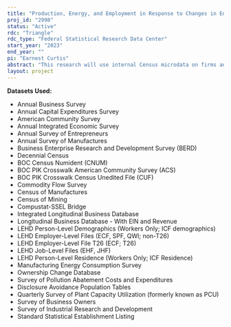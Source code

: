 ```yaml
---
title: "Production, Energy, and Employment in Response to Changes in Energy Costs, Environmental Factors, and the Business Environment"
proj_id: "2998"
status: "Active"
rdc: "Triangle"
rdc_type: "Federal Statistical Research Data Center"
start_year: "2023"
end_year: ""
pi: "Earnest Curtis"
abstract: "This research will use internal Census microdata on firms and workers to produce population estimates that investigate two broad sets of questions: (1) How do plants adjust output and employment in response to changes in the business environment, changes in environmental and energy prices and other shocks; Which types of workers are impacted by these adjustments and do firms shift employment and output from plants located in a region that receives a negative environmental or input cost shock to plants located in regions that did not receive the shock? (2) What firm, plant and manager characteristics correlate with plant and worker outcomes such as energy intensity, pollution intensity, productivity and earnings?"
layout: project
---
```


**Datasets Used:**

  - Annual Business Survey 
  - Annual Capital Expenditures Survey 
  - American Community Survey 
  - Annual Integrated Economic Survey 
  - Annual Survey of Entrepreneurs 
  - Annual Survey of Manufactures 
  - Business Enterprise Research and Development Survey (BERD) 
  - Decennial Census 
  - BOC Census Numident (CNUM) 
  - BOC PIK Crosswalk American Community Survey (ACS) 
  - BOC PIK Crosswalk Census Unedited File (CUF) 
  - Commodity Flow Survey 
  - Census of Manufactures 
  - Census of Mining 
  - Compustat-SSEL Bridge 
  - Integrated Longitudinal Business Database 
  - Longitudinal Business Database - With EIN and Revenue 
  - LEHD Person-Level Demographics (Workers Only; ICF demographics) 
  - LEHD Employer-Level Files (ECF, SPF, QWI; non-T26) 
  - LEHD Employer-Level File T26 (ECF; T26) 
  - LEHD Job-Level Files (EHF, JHF) 
  - LEHD Person-Level Residence (Workers Only; ICF Residence) 
  - Manufacturing Energy Consumption Survey 
  - Ownership Change Database 
  - Survey of Pollution Abatement Costs and Expenditures 
  - Disclosure Avoidance Population Tables 
  - Quarterly Survey of Plant Capacity Utilization (formerly known as PCU) 
  - Survey of Business Owners 
  - Survey of Industrial Research and Development 
  - Standard Statistical Establishment Listing 

